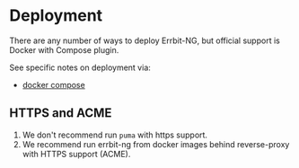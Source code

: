 # Deployment

There are any number of ways to deploy Errbit-NG, but official support is
Docker with Compose plugin.

See specific notes on deployment via:

* [docker compose](deployment/docker-compose.md)

## HTTPS and ACME

1. We don't recommend run `puma` with https support.
2. We recommend run errbit-ng from docker images behind reverse-proxy with HTTPS support (ACME).
